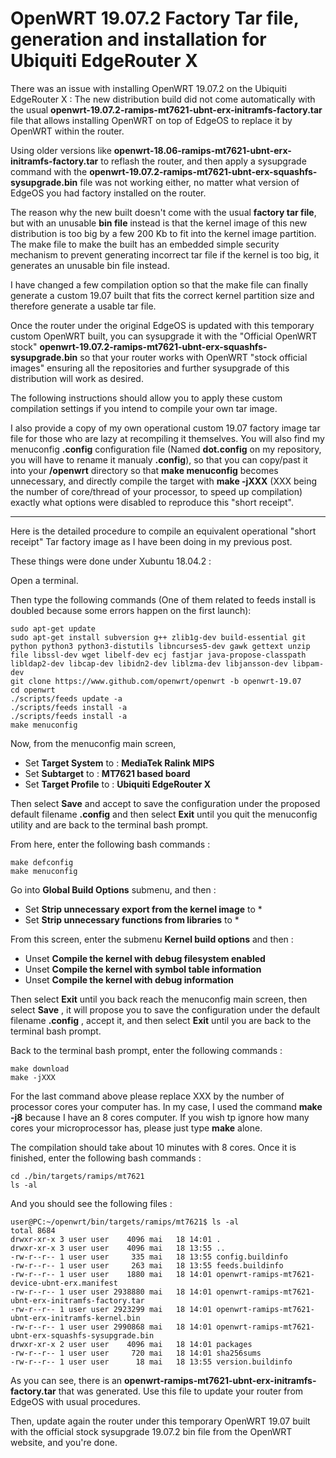 # OpenWRT 19.07.2 Factory Tar file, generation and installation for Ubiquiti EdgeRouter X
  
  
There was an issue with installing OpenWRT 19.07.2 on the Ubiquiti EdgeRouter X : The new distribution build did not come automatically with the usual **openwrt-19.07.2-ramips-mt7621-ubnt-erx-initramfs-factory.tar** file that allows installing OpenWRT on top of EdgeOS to replace it by OpenWRT within the router.

Using older versions like **openwrt-18.06-ramips-mt7621-ubnt-erx-initramfs-factory.tar** to reflash the router, and then apply a sysupgrade command with the **openwrt-19.07.2-ramips-mt7621-ubnt-erx-squashfs-sysupgrade.bin** file was not working either, no matter what version of EdgeOS you had factory installed on the router.

The reason why the new built doesn't come with the usual **factory tar file**, but with an unusable **bin file** instead is that the kernel image of this new distribution is too big by a few 200 Kb to fit into the kernel image partition. The make file to make the built has an embedded simple security mechanism to prevent generating incorrect tar file if the kernel is too big, it generates an unusable bin file instead.

I have changed a few compilation option so that the make file can finally generate a custom 19.07 built that fits the correct kernel partition size and therefore generate a usable tar file.

Once the router under the original EdgeOS is updated with this temporary custom OpenWRT built, you can sysupgrade it with the "Official OpenWRT stock" **openwrt-19.07.2-ramips-mt7621-ubnt-erx-squashfs-sysupgrade.bin** so that your router works with OpenWRT "stock official images" ensuring all the repositories and further sysupgrade of this distribution will work as desired.

The following instructions should allow you to apply these custom compilation settings if you intend to compile your own tar image.  

I also provide a copy of my own operational custom 19.07 factory image tar file for those who are lazy at recompiling it themselves. You will also find my menuconfig **.config** configuration file (Named **dot.config** on my repository, you will have to rename it manualy **.config**), so that you can copy/past it into your **/openwrt** directory so that **make menuconfig** becomes unnecessary, and directly compile the target with **make -jXXX** (XXX being the number of core/thread of your processor, to speed up compilation) exactly what options were disabled to reproduce this "short receipt".

---

Here is the detailed procedure to compile an equivalent operational "short receipt" Tar factory image as I have been doing in my previous post.

These things were done under Xubuntu 18.04.2 : 

Open a terminal.

Then type the following commands (One of them related to feeds install is doubled because some errors happen on the first launch):

```
sudo apt-get update
sudo apt-get install subversion g++ zlib1g-dev build-essential git python python3 python3-distutils libncurses5-dev gawk gettext unzip file libssl-dev wget libelf-dev ecj fastjar java-propose-classpath libldap2-dev libcap-dev libidn2-dev liblzma-dev libjansson-dev libpam-dev
git clone https://www.github.com/openwrt/openwrt -b openwrt-19.07
cd openwrt
./scripts/feeds update -a
./scripts/feeds install -a
./scripts/feeds install -a
make menuconfig
```

Now, from the menuconfig main screen,

- Set **Target System** to : **MediaTek Ralink MIPS**
- Set **Subtarget** to : **MT7621 based board**
- Set **Target Profile** to : **Ubiquiti EdgeRouter X**

Then select **Save** and accept to save the configuration under the proposed default filename **.config** and then select **Exit** until you quit the menuconfig utility and are back to the terminal bash prompt.

From here, enter the following bash commands : 

```
make defconfig
make menuconfig
```

Go into **Global Build Options** submenu, and then : 

- Set **Strip unnecessary export from the kernel image** to *
- Set **Strip unnecessary functions from libraries** to *
 
From this screen, enter the submenu **Kernel build options** and then : 

- Unset **Compile the kernel with debug filesystem enabled**
- Unset **Compile the kernel with symbol table information**
- Unset **Compile the kernel with debug information**

Then select **Exit** until you back reach the menuconfig main screen, then select **Save** , it will propose you to save the configuration under the default filename **.config** , accept it, and then select **Exit** until you are back to the terminal bash prompt.

Back to the terminal bash prompt, enter the following commands : 

```
make download
make -jXXX
```

For the last command above please replace XXX by the number of processor cores your computer has. In my case, I used the command **make -j8** because I have an 8 cores computer. If you wish tp ignore how many cores your microprocessor has, please just type **make** alone.

The compilation should take about 10 minutes with 8 cores.
Once it is finished, enter the following bash commands : 

```
cd ./bin/targets/ramips/mt7621
ls -al
```

And you should see the following files : 

```
user@PC:~/openwrt/bin/targets/ramips/mt7621$ ls -al
total 8684
drwxr-xr-x 3 user user    4096 mai   18 14:01 .
drwxr-xr-x 3 user user    4096 mai   18 13:55 ..
-rw-r--r-- 1 user user     335 mai   18 13:55 config.buildinfo
-rw-r--r-- 1 user user     263 mai   18 13:55 feeds.buildinfo
-rw-r--r-- 1 user user    1880 mai   18 14:01 openwrt-ramips-mt7621-device-ubnt-erx.manifest
-rw-r--r-- 1 user user 2938880 mai   18 14:01 openwrt-ramips-mt7621-ubnt-erx-initramfs-factory.tar
-rw-r--r-- 1 user user 2923299 mai   18 14:01 openwrt-ramips-mt7621-ubnt-erx-initramfs-kernel.bin
-rw-r--r-- 1 user user 2990868 mai   18 14:01 openwrt-ramips-mt7621-ubnt-erx-squashfs-sysupgrade.bin
drwxr-xr-x 2 user user    4096 mai   18 14:01 packages
-rw-r--r-- 1 user user     720 mai   18 14:01 sha256sums
-rw-r--r-- 1 user user      18 mai   18 13:55 version.buildinfo
```

As you can see, there is an **openwrt-ramips-mt7621-ubnt-erx-initramfs-factory.tar** that was generated. Use this file to update your router from EdgeOS with usual procedures.

Then, update again the router under this temporary OpenWRT 19.07 built with the official stock sysupgrade 19.07.2 bin file from the OpenWRT website, and you're done. 
